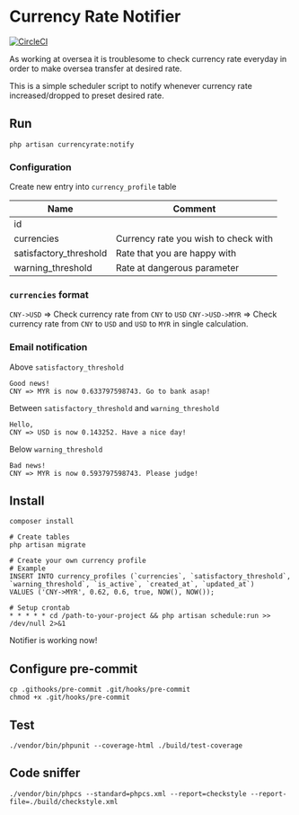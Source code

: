 # Currency Rate Notifier

[![CircleCI](https://circleci.com/gh/kitloong/currency-notifier.svg?style=svg)](https://circleci.com/gh/kitloong/currency-notifier)

As working at oversea it is troublesome to check currency rate everyday in order to make oversea transfer at desired rate.  

This is a simple scheduler script to notify whenever currency rate increased/dropped to preset desired rate.

## Run

    php artisan currencyrate:notify
    
### Configuration

Create new entry into `currency_profile` table 

|Name|Comment|
|---|---|
|id||
|currencies|Currency rate you wish to check with|
|satisfactory_threshold|Rate that you are happy with|
|warning_threshold|Rate at dangerous parameter|

### `currencies` format
`CNY->USD` => Check currency rate from `CNY` to `USD`
`CNY->USD->MYR` => Check currency rate from `CNY` to `USD` and `USD` to `MYR` in single calculation. 
    
### Email notification

Above `satisfactory_threshold`

    Good news!
    CNY => MYR is now 0.633797598743. Go to bank asap!

Between `satisfactory_threshold` and `warning_threshold`

    Hello, 
    CNY => USD is now 0.143252. Have a nice day!

Below `warning_threshold`

    Bad news! 
    CNY => MYR is now 0.593797598743. Please judge!

## Install

    composer install
    
    # Create tables
    php artisan migrate
    
    # Create your own currency profile
    # Example
    INSERT INTO currency_profiles (`currencies`, `satisfactory_threshold`, `warning_threshold`, `is_active`, `created_at`, `updated_at`)
    VALUES ('CNY->MYR', 0.62, 0.6, true, NOW(), NOW());
    
    # Setup crontab
    * * * * * cd /path-to-your-project && php artisan schedule:run >> /dev/null 2>&1
    
Notifier is working now!

## Configure pre-commit

    cp .githooks/pre-commit .git/hooks/pre-commit
    chmod +x .git/hooks/pre-commit

## Test

    ./vendor/bin/phpunit --coverage-html ./build/test-coverage
    
## Code sniffer

    ./vendor/bin/phpcs --standard=phpcs.xml --report=checkstyle --report-file=./build/checkstyle.xml
